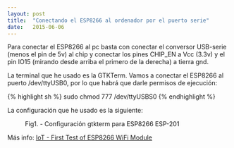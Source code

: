 ```yaml
---
layout: post
title:  "Conectando el ESP8266 al ordenador por el puerto serie"
date:   2015-06-06
---
```


Para conectar el ESP8266 al pc basta con conectar el conversor USB-serie (menos el pin de 5v) al chip y conectar los pines CHIP_EN a Vcc (3.3v) y el pin IO15 (mirando desde arriba el primero de la derecha) a tierra gnd.

La terminal que he usado es la GTKTerm. Vamos a conectar el ESP8266 al puerto /dev/ttyUSB0, por lo que habrá que darle permisos de ejecución:

{% highlight sh %}
sudo chmod 777 /dev/ttyUSBS0
{% endhighlight %}

La configuración que he usado es la siguiente:

<figure>
	<img src="{{ '/assets/img/gtkterm_config.png' | prepend: site.baseurl }}" alt=""> 
	<figcaption>Fig1. - Configuración gtkterm para ESP8266 ESP-201</figcaption>
</figure>



Más info: <a href="http://hanneslehmann.github.io/2014/12/ESP8266Module/">IoT - First Test of ESP8266 WiFi Module</a> 
